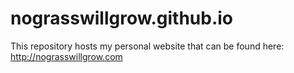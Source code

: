 # nograsswillgrow.github.io

This repository hosts my personal website that can be found here: http://nograsswillgrow.com
